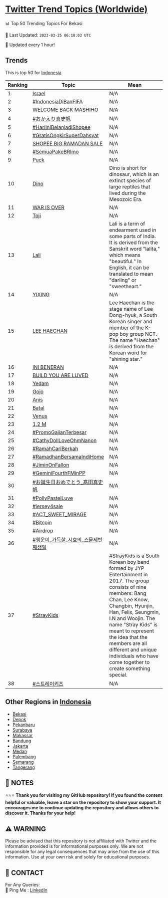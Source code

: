 [Twitter Trend Topics (Worldwide)](https://github.com/ErcinDedeoglu/Twitter-Trend-Topics)
==========


📊 Top 50 Trending Topics For Bekasi

📆 Last Updated: `2023-03-25 06:18:03 UTC`

🔧 Updated every 1 hour!


## Trends

This is top 50 for [Indonesia](</Indonesia>)

| Ranking | Topic | Mean |
| ------- | ------------ | ------------ |
| 1 | [Israel](http://twitter.com/search?q=Israel) | N/A |
| 2 | [#IndonesiaDiBanFIFA](http://twitter.com/search?q=%23IndonesiaDiBanFIFA) | N/A |
| 3 | [WELCOME BACK MASHIHO](http://twitter.com/search?q=WELCOME+BACK+MASHIHO) | N/A |
| 4 | [#おかえり真史帆](http://twitter.com/search?q=%23%e3%81%8a%e3%81%8b%e3%81%88%e3%82%8a%e7%9c%9f%e5%8f%b2%e5%b8%86) | N/A |
| 5 | [#HariIniBelanjadiShopee](http://twitter.com/search?q=%23HariIniBelanjadiShopee) | N/A |
| 6 | [#GratisOngkirSuperDahsyat](http://twitter.com/search?q=%23GratisOngkirSuperDahsyat) | N/A |
| 7 | [SHOPEE BIG RAMADAN SALE](http://twitter.com/search?q=SHOPEE+BIG+RAMADAN+SALE) | N/A |
| 8 | [#SemuaPakeBRImo](http://twitter.com/search?q=%23SemuaPakeBRImo) | N/A |
| 9 | [Puck](http://twitter.com/search?q=Puck) | N/A |
| 10 | [Dino](http://twitter.com/search?q=Dino) | Dino is short for dinosaur, which is an extinct species of large reptiles that lived during the Mesozoic Era. |
| 11 | [WAR IS OVER](http://twitter.com/search?q=WAR+IS+OVER) | N/A |
| 12 | [Toji](http://twitter.com/search?q=Toji) | N/A |
| 13 | [Lali](http://twitter.com/search?q=Lali) | Lali is a term of endearment used in some parts of India. It is derived from the Sanskrit word "lalita," which means "beautiful." In English, it can be translated to mean "darling" or "sweetheart." |
| 14 | [YIXING](http://twitter.com/search?q=YIXING) | N/A |
| 15 | [LEE HAECHAN](http://twitter.com/search?q=LEE+HAECHAN) | Lee Haechan is the stage name of Lee Dong-hyuk, a South Korean singer and member of the K-pop boy group NCT. The name "Haechan" is derived from the Korean word for "shining star." |
| 16 | [INI BENERAN](http://twitter.com/search?q=INI+BENERAN) | N/A |
| 17 | [BUILD YOU ARE LUVED](http://twitter.com/search?q=BUILD+YOU+ARE+LUVED) | N/A |
| 18 | [Yedam](http://twitter.com/search?q=Yedam) | N/A |
| 19 | [Gojo](http://twitter.com/search?q=Gojo) | N/A |
| 20 | [Anis](http://twitter.com/search?q=Anis) | N/A |
| 21 | [Batal](http://twitter.com/search?q=Batal) | N/A |
| 22 | [Venus](http://twitter.com/search?q=Venus) | N/A |
| 23 | [1,2 M](http://twitter.com/search?q=1%2c2+M) | N/A |
| 24 | [#PromoGajianTerbesar](http://twitter.com/search?q=%23PromoGajianTerbesar) | N/A |
| 25 | [#CathyDollLoveOhmNanon](http://twitter.com/search?q=%23CathyDollLoveOhmNanon) | N/A |
| 26 | [#RamahCariBerkah](http://twitter.com/search?q=%23RamahCariBerkah) | N/A |
| 27 | [#RamadhanBersamaIndiHome](http://twitter.com/search?q=%23RamadhanBersamaIndiHome) | N/A |
| 28 | [#JiminOnFallon](http://twitter.com/search?q=%23JiminOnFallon) | N/A |
| 29 | [#GeminiFourthFMinPP](http://twitter.com/search?q=%23GeminiFourthFMinPP) | N/A |
| 30 | [#お誕生日おめでとう_髙田真史帆](http://twitter.com/search?q=%23%e3%81%8a%e8%aa%95%e7%94%9f%e6%97%a5%e3%81%8a%e3%82%81%e3%81%a7%e3%81%a8%e3%81%86_%e9%ab%99%e7%94%b0%e7%9c%9f%e5%8f%b2%e5%b8%86) | N/A |
| 31 | [#PollyPastelLuve](http://twitter.com/search?q=%23PollyPastelLuve) | N/A |
| 32 | [#jersey4sale](http://twitter.com/search?q=%23jersey4sale) | N/A |
| 33 | [#ACT_SWEET_MIRAGE](http://twitter.com/search?q=%23ACT_SWEET_MIRAGE) | N/A |
| 34 | [#Bitcoin](http://twitter.com/search?q=%23Bitcoin) | N/A |
| 35 | [#Airdrop](http://twitter.com/search?q=%23Airdrop) | N/A |
| 36 | [#행운이_가득할_시호의_스물세번째생일](http://twitter.com/search?q=%23%ed%96%89%ec%9a%b4%ec%9d%b4_%ea%b0%80%eb%93%9d%ed%95%a0_%ec%8b%9c%ed%98%b8%ec%9d%98_%ec%8a%a4%eb%ac%bc%ec%84%b8%eb%b2%88%ec%a7%b8%ec%83%9d%ec%9d%bc) | N/A |
| 37 | [#StrayKids](http://twitter.com/search?q=%23StrayKids) | #StrayKids is a South Korean boy band formed by JYP Entertainment in 2017. The group consists of nine members: Bang Chan, Lee Know, Changbin, Hyunjin, Han, Felix, Seungmin, I.N and Woojin. The name "Stray Kids" is meant to represent the idea that the members are all different and unique individuals who have come together to create something special. |
| 38 | [#스트레이키즈](http://twitter.com/search?q=%23%ec%8a%a4%ed%8a%b8%eb%a0%88%ec%9d%b4%ed%82%a4%ec%a6%88) | N/A |



## Other Regions in [Indonesia](</Indonesia>)

* [Bekasi](</Indonesia/Bekasi.md>)
* [Depok](</Indonesia/Depok.md>)
* [Pekanbaru](</Indonesia/Pekanbaru.md>)
* [Surabaya](</Indonesia/Surabaya.md>)
* [Makassar](</Indonesia/Makassar.md>)
* [Bandung](</Indonesia/Bandung.md>)
* [Jakarta](</Indonesia/Jakarta.md>)
* [Medan](</Indonesia/Medan.md>)
* [Palembang](</Indonesia/Palembang.md>)
* [Semarang](</Indonesia/Semarang.md>)
* [Tangerang](</Indonesia/Tangerang.md>)



## 📝 NOTES

⭐⭐⭐ **Thank you for visiting my GitHub repository! If you found the content helpful or valuable, leave a star on the repository to show your support. It encourages me to continue updating the repository and allows others to discover it. Thanks for your help!**


## ⚠️ WARNING

Please be advised that this repository is not affiliated with Twitter and the information provided is for informational purposes only. We are not responsible for any legal consequences that may arise from the use of this information. Use at your own risk and solely for educational purposes.


## 📨 CONTACT

 For Any Queries:  
            🏓 Ping Me : [LinkedIn](https://www.linkedin.com/in/ercindedeoglu/)
